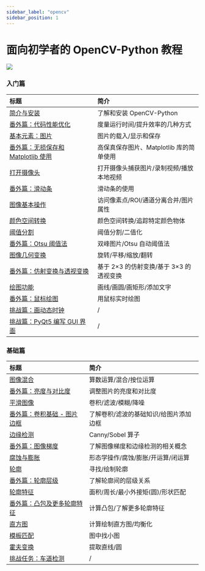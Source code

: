```yaml
---
sidebar_label: "opencv"
sidebar_position: 1
---
```


# 面向初学者的 OpenCV-Python 教程

![](http://cos.codec.wang/opencv-python-tutorial-amend-new-cover.png)

### 入门篇

| 标题                                                                                        | 简介                                     |
| :------------------------------------------------------------------------------------------ | :--------------------------------------- |
| [简介与安装](/docs/人工智能/opencv/start/introduction-and-installation)                                     | 了解和安装 OpenCV-Python                 |
| [番外篇：代码性能优化](/docs/人工智能/opencv/start/extra-01-code-optimization)                              | 度量运行时间/提升效率的几种方式          |
| [基本元素：图片](/docs/人工智能/opencv/start/basic-element-image)                                           | 图片的载入/显示和保存                    |
| [番外篇：无损保存和 Matplotlib 使用](/docs/人工智能/opencv/start/extra-02-high-quality-save-and-matplotlib) | 高保真保存图片、Matplotlib 库的简单使用  |
| [打开摄像头](/docs/人工智能/opencv/start/open-camera)                                                       | 打开摄像头捕获图片/录制视频/播放本地视频 |
| [番外篇：滑动条](/docs/人工智能/opencv/start/extra-03-trackbar)                                             | 滑动条的使用                             |
| [图像基本操作](/docs/人工智能/opencv/start/basic-operations)                                                | 访问像素点/ROI/通道分离合并/图片属性     |
| [颜色空间转换](/docs/人工智能/opencv/start/changing-colorspaces)                                            | 颜色空间转换/追踪特定颜色物体            |
| [阈值分割](/docs/人工智能/opencv/start/image-thresholding)                                                  | 阈值分割/二值化                          |
| [番外篇：Otsu 阈值法](/docs/人工智能/opencv/start/extra-04-otsu-thresholding)                               | 双峰图片/Otsu 自动阈值法                 |
| [图像几何变换](/docs/人工智能/opencv/start/image-geometric-transformation)                                  | 旋转/平移/缩放/翻转                      |
| [番外篇：仿射变换与透视变换](/docs/人工智能/opencv/start/extra-05-warpaffine-warpperspective)               | 基于 2×3 的仿射变换/基于 3×3 的透视变换  |
| [绘图功能](/docs/人工智能/opencv/start/drawing-function)                                                    | 画线/画圆/画矩形/添加文字                |
| [番外篇：鼠标绘图](/docs/人工智能/opencv/start/extra-06-drawing-with-mouse)                                 | 用鼠标实时绘图                           |
| [挑战篇：画动态时钟](/docs/人工智能/opencv/start/challenge-01-draw-dynamic-clock)                           | /                                        |
| [挑战篇：PyQt5 编写 GUI 界面](/docs/人工智能/opencv/start/challenge-02-create-gui-with-pyqt5)               | /                                        |

### 基础篇

| 标题                                                                        | 简介                                   |
| :-------------------------------------------------------------------------- | :------------------------------------- |
| [图像混合](/docs/人工智能/opencv/basic/image-blending)                                      | 算数运算/混合/按位运算                 |
| [番外篇：亮度与对比度](/docs/人工智能/opencv/basic/extra-07-contrast-and-brightness)        | 调整图片的亮度和对比度                 |
| [平滑图像](/docs/人工智能/opencv/basic/smoothing-images)                                    | 卷积/滤波/模糊/降噪                    |
| [番外篇：卷积基础 - 图片边框](/docs/人工智能/opencv/basic/extra-08-padding-and-convolution) | 了解卷积/滤波的基础知识/给图片添加边框 |
| [边缘检测](/docs/人工智能/opencv/basic/edge-detection)                                      | Canny/Sobel 算子                       |
| [番外篇：图像梯度](/docs/人工智能/opencv/basic/extra-09-image-gradients)                    | 了解图像梯度和边缘检测的相关概念       |
| [腐蚀与膨胀](/docs/人工智能/opencv/basic/erode-and-dilate)                                  | 形态学操作/腐蚀/膨胀/开运算/闭运算     |
| [轮廓](/docs/人工智能/opencv/basic/contours)                                                | 寻找/绘制轮廓                          |
| [番外篇：轮廓层级](/docs/人工智能/opencv/basic/extra-10-contours-hierarchy)                 | 了解轮廓间的层级关系                   |
| [轮廓特征](/docs/人工智能/opencv/basic/contour-features)                                    | 面积/周长/最小外接矩\(圆\)/形状匹配    |
| [番外篇：凸包及更多轮廓特征](/docs/人工智能/opencv/basic/extra-11-convex-hull)              | 计算凸包/了解更多轮廓特征              |
| [直方图](/docs/人工智能/opencv/basic/histograms)                                            | 计算绘制直方图/均衡化                  |
| [模板匹配](/docs/人工智能/opencv/basic/template-matching)                                   | 图中找小图                             |
| [霍夫变换](/docs/人工智能/opencv/basic/hough-transform)                                     | 提取直线/圆                            |
| [挑战任务：车道检测](/docs/人工智能/opencv/basic/challenge-03-lane-road-detection)          | /                                      |